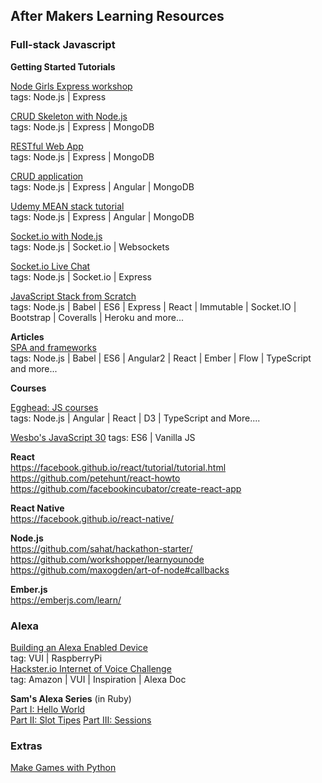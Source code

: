 ## After Makers Learning Resources

### Full-stack Javascript

**Getting Started Tutorials**  

[Node Girls Express workshop](https://github.com/node-girls/express-workshop)   
tags: Node.js | Express

[CRUD Skeleton with Node.js](https://www.airpair.com/javascript/complete-expressjs-nodejs-mongodb-crud-skeleton)   
tags: Node.js | Express | MongoDB

[RESTful Web App](https://closebrace.com/tutorials/2017-03-02/creating-a-simple-restful-web-app-with-nodejs-express-and-mongodb)   
tags: Node.js | Express | MongoDB

[CRUD application](http://oniwebblog.blogspot.co.uk/2016/01/general-crud-application-using.html)   
tags: Node.js | Express | Angular | MongoDB

[Udemy MEAN stack tutorial](https://blog.udemy.com/node-js-tutorial/#6)    
tags: Node.js | Express | Angular | MongoDB

[Socket.io with Node.js](http://stackabuse.com/node-js-websocket-examples-with-socket-io/)   
tags: Node.js | Socket.io | Websockets

[Socket.io Live Chat](https://socket.io/get-started/chat/)   
tags: Node.js | Socket.io | Express

[JavaScript Stack from Scratch](https://github.com/verekia/js-stack-from-scratch)   
tags: Node.js | Babel | ES6 | Express | React | Immutable | Socket.IO | Bootstrap | Coveralls | Heroku and more...

**Articles**   
[SPA and frameworks](https://www.codeschool.com/beginners-guide-to-web-development/single-page-applications)   
tags: Node.js | Babel | ES6 | Angular2 | React | Ember | Flow | TypeScript and more...   

**Courses**

[Egghead: JS courses](https://egghead.io/courses)   
tags: Node.js | Angular | React | D3 | TypeScript and More....

[Wesbo's JavaScript 30](https://javascript30.com/)
tags: ES6 | Vanilla JS 


**React**   
https://facebook.github.io/react/tutorial/tutorial.html   
https://github.com/petehunt/react-howto   
https://github.com/facebookincubator/create-react-app   

**React Native**   
https://facebook.github.io/react-native/

**Node.js**   
https://github.com/sahat/hackathon-starter/   
https://github.com/workshopper/learnyounode   
https://github.com/maxogden/art-of-node#callbacks

**Ember.js**   
https://emberjs.com/learn/

### Alexa

[Building an Alexa Enabled Device](https://github.com/alexa/alexa-avs-sample-app)   
tag: VUI | RaspberryPi   
[Hackster.io Internet of Voice Challenge](https://www.hackster.io/contests/alexa-raspberry-pi)   
tag: Amazon | VUI | Inspiration | Alexa Doc   

**Sam's Alexa Series** (in Ruby)  
[Part I: Hello World](https://developer.amazon.com/blogs/post/105df30e-9890-4a8c-9caf-5de1c8ff86cb/makers-academy-s-alexa-series-how-to-build-a-hello-world-skill-with-ruby)   
[Part II: Slot Tipes](https://developer.amazon.com/blogs/post/50f1c350-26ae-4032-b4a3-156c5f35c448/makers-academy-s-alexa-series-build-a-fact-checking-skill-with-slots-and-custom-slot-types)
[Part III: Sessions](https://developer.amazon.com/blogs/alexa/post/316cca44-d518-43e4-960e-1e6870a3b85a/makers-academy-s-alexa-series-how-to-implement-sessions-in-an-alexa-skill-in-ruby)

### Extras

[Make Games with Python](https://github.com/seanmtracey/Games-with-Pygame)
